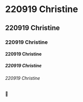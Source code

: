 # 220919 Christine
## 220919 Christine
### 220919 Christine
#### 220919 Christine
##### 220919 Christine
###### 220919 Christine

🍊

